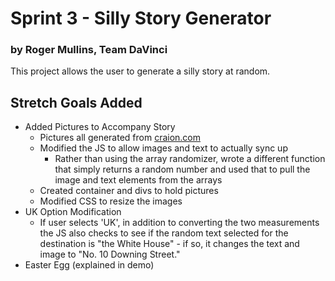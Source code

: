 # Sprint 3 - Silly Story Generator
### by Roger Mullins, Team DaVinci

This project allows the user to generate a silly story at random.

## Stretch Goals Added
- Added Pictures to Accompany Story
    - Pictures all generated from [craion.com](https://www.craion.com)
    - Modified the JS to allow images and text to actually sync up
        - Rather than using the array randomizer, wrote a different function that simply returns a random number and used that to pull the image and text elements from the arrays
    - Created container and divs to hold pictures
    - Modified CSS to resize the images
- UK Option Modification
    - If user selects 'UK', in addition to converting the two measurements the JS also checks to see if the random text selected for the destination is "the White House" - if so, it changes the text and image to "No. 10 Downing Street."
- Easter Egg (explained in demo)
